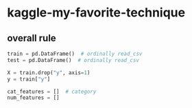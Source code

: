 # kaggle-my-favorite-technique

## overall rule
```python
train = pd.DataFrame()  # ordinally read_csv
test = pd.DataFrame()  # ordinally read_csv

X = train.drop("y", axis=1)
y = train["y"]

cat_features = []  # category
num_features = []
```
